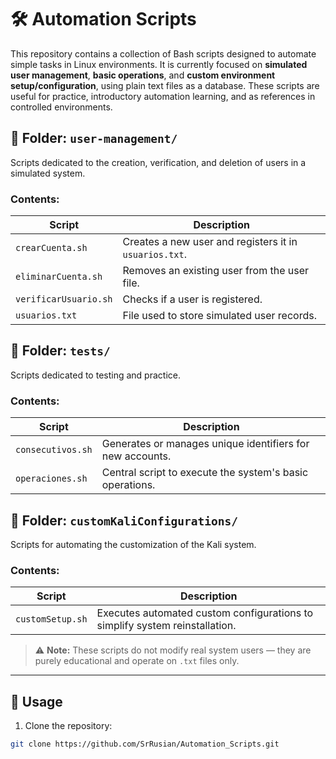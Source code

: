 # 🛠️ Automation Scripts

This repository contains a collection of Bash scripts designed to automate simple tasks in Linux environments. It is currently focused on **simulated user management**, **basic operations**, and **custom environment setup/configuration**, using plain text files as a database. These scripts are useful for practice, introductory automation learning, and as references in controlled environments.

## 📁 Folder: `user-management/`

Scripts dedicated to the creation, verification, and deletion of users in a simulated system.

### Contents:

| Script                | Description                                            |
| --------------------- | ------------------------------------------------------ |
| `crearCuenta.sh`      | Creates a new user and registers it in `usuarios.txt`. |
| `eliminarCuenta.sh`   | Removes an existing user from the user file.           |
| `verificarUsuario.sh` | Checks if a user is registered.                        |
| `usuarios.txt`        | File used to store simulated user records.             |

## 📁 Folder: `tests/`

Scripts dedicated to testing and practice.

### Contents:

| Script            | Description                                               |
| ----------------- | --------------------------------------------------------- |
| `consecutivos.sh` | Generates or manages unique identifiers for new accounts. |
| `operaciones.sh`  | Central script to execute the system's basic operations.  |

## 📁 Folder: `customKaliConfigurations/`

Scripts for automating the customization of the Kali system.

### Contents:

| Script           | Description                                                                 |
| ---------------- | --------------------------------------------------------------------------- |
| `customSetup.sh` | Executes automated custom configurations to simplify system reinstallation. |

> ⚠️ **Note:** These scripts do not modify real system users — they are purely educational and operate on `.txt` files only.

---

## 🚀 Usage

1. Clone the repository:

```bash
git clone https://github.com/SrRusian/Automation_Scripts.git
```
